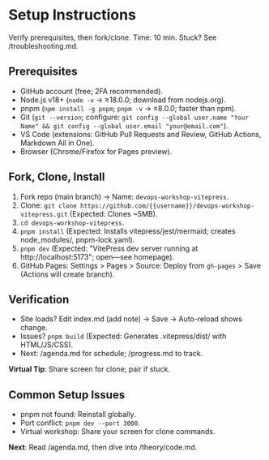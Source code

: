 # Setup Instructions

Verify prerequisites, then fork/clone. Time: 10 min. Stuck? See /troubleshooting.md.

## Prerequisites
- GitHub account (free; 2FA recommended).
- Node.js v18+ (`node -v` → ≥18.0.0; download from nodejs.org).
- pnpm (`npm install -g pnpm`; `pnpm -v` → ≥8.0.0; faster than npm).
- Git (`git --version`; configure: `git config --global user.name "Your Name" && git config --global user.email "your@email.com"`).
- VS Code (extensions: GitHub Pull Requests and Review, GitHub Actions, Markdown All in One).
- Browser (Chrome/Firefox for Pages preview).

## Fork, Clone, Install
1. Fork repo (main branch) → Name: `devops-workshop-vitepress`.
2. Clone: `git clone https://github.com/{{username}}/devops-workshop-vitepress.git` (Expected: Clones ~5MB).
3. `cd devops-workshop-vitepress`.
4. `pnpm install` (Expected: Installs vitepress/jest/mermaid; creates node_modules/, pnpm-lock.yaml).
5. `pnpm dev` (Expected: "VitePress dev server running at http://localhost:5173"; open—see homepage).
6. GitHub Pages: Settings > Pages > Source: Deploy from `gh-pages` > Save (Actions will create branch).

## Verification
- Site loads? Edit index.md (add note) → Save → Auto-reload shows change.
- Issues? `pnpm build` (Expected: Generates .vitepress/dist/ with HTML/JS/CSS).
- Next: /agenda.md for schedule; /progress.md to track.

**Virtual Tip**: Share screen for clone; pair if stuck.

## Common Setup Issues
- pnpm not found: Reinstall globally.
- Port conflict: `pnpm dev --port 3000`.
- Virtual workshop: Share your screen for clone commands.

**Next**: Read /agenda.md, then dive into /theory/code.md.
